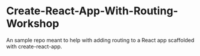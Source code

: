# Create-React-App-With-Routing-Workshop
An sample repo meant to help with adding routing to a React app scaffolded with create-react-app.
